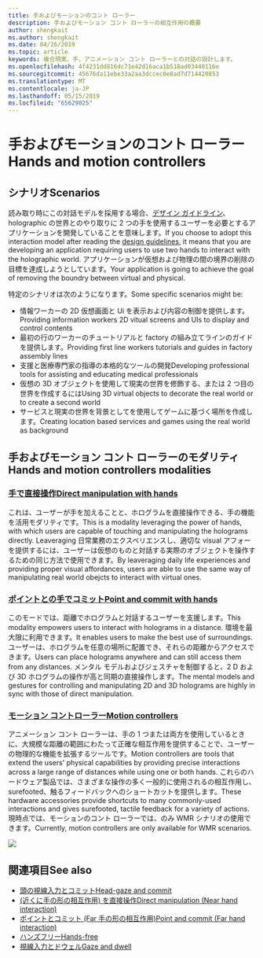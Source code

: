 ```yaml
---
title: 手およびモーションのコント ローラー
description: 手およびモーション コント ローラーの相互作用の概要
author: shengkait
ms.author: shengkait
ms.date: 04/26/2019
ms.topic: article
keywords: 複合現実、手、アニメーション コント ローラーとの対話の設計します。
ms.openlocfilehash: 4f4231dd816dc71e42d16aca1b518ad03440116e
ms.sourcegitcommit: 45676da11ebe33a2aa3dccec0e8ad7d714420853
ms.translationtype: MT
ms.contentlocale: ja-JP
ms.lasthandoff: 05/15/2019
ms.locfileid: "65629025"
---
```

# <a name="hands-and-motion-controllers"></a><span data-ttu-id="8b7b4-104">手およびモーションのコント ローラー</span><span class="sxs-lookup"><span data-stu-id="8b7b4-104">Hands and motion controllers</span></span>
## <a name="scenarios"></a><span data-ttu-id="8b7b4-105">シナリオ</span><span class="sxs-lookup"><span data-stu-id="8b7b4-105">Scenarios</span></span>
<span data-ttu-id="8b7b4-106">読み取り時にこの対話モデルを採用する場合、[デザイン ガイドライン](interaction-fundamentals.md)、holographic の世界とのやり取りに 2 つの手を使用するユーザーを必要とするアプリケーションを開発していることを意味します。</span><span class="sxs-lookup"><span data-stu-id="8b7b4-106">If you choose to adopt this interaction model after reading the [design guidelines](interaction-fundamentals.md), it means that you are developing an application requiring users to use two hands to interact with the holographic world.</span></span> <span data-ttu-id="8b7b4-107">アプリケーションが仮想および物理の間の境界の削除の目標を達成しようとしています。</span><span class="sxs-lookup"><span data-stu-id="8b7b4-107">Your application is going to achieve the goal of removing the boundry between virtual and physical.</span></span>

<span data-ttu-id="8b7b4-108">特定のシナリオは次のようになります。</span><span class="sxs-lookup"><span data-stu-id="8b7b4-108">Some specific scenarios might be:</span></span>
* <span data-ttu-id="8b7b4-109">情報ワーカーの 2D 仮想画面と Ui を表示および内容の制御を提供します。</span><span class="sxs-lookup"><span data-stu-id="8b7b4-109">Providing information workers 2D vitual screens and UIs to display and control contents</span></span>
* <span data-ttu-id="8b7b4-110">最初の行のワーカーのチュートリアルと factory の組み立てラインのガイドを提供します。</span><span class="sxs-lookup"><span data-stu-id="8b7b4-110">Providing first line workers tutorials and guides in factory assembly lines</span></span>
* <span data-ttu-id="8b7b4-111">支援と医療専門家の指導の本格的なツールの開発</span><span class="sxs-lookup"><span data-stu-id="8b7b4-111">Developing professional tools for assisting and educating medical professionals</span></span>  
* <span data-ttu-id="8b7b4-112">仮想の 3D オブジェクトを使用して現実の世界を修飾する、または 2 つ目の世界を作成するには</span><span class="sxs-lookup"><span data-stu-id="8b7b4-112">Using 3D virtual objects to decorate the real world or to create a second world</span></span> 
* <span data-ttu-id="8b7b4-113">サービスと現実の世界を背景としてを使用してゲームに基づく場所を作成します。</span><span class="sxs-lookup"><span data-stu-id="8b7b4-113">Creating location based services and games using the real world as background</span></span>

## <a name="hands-and-motion-controllers-modalities"></a><span data-ttu-id="8b7b4-114">手およびモーション コント ローラーのモダリティ</span><span class="sxs-lookup"><span data-stu-id="8b7b4-114">Hands and motion controllers modalities</span></span>
### <a name="direct-manipulation-with-handsdirect-manipulationmd"></a>[<span data-ttu-id="8b7b4-115">手で直接操作</span><span class="sxs-lookup"><span data-stu-id="8b7b4-115">Direct manipulation with hands</span></span>](direct-manipulation.md)
<span data-ttu-id="8b7b4-116">これは、ユーザーが手を加えることと、ホログラムを直接操作できる、手の機能を活用モダリティです。</span><span class="sxs-lookup"><span data-stu-id="8b7b4-116">This is a modality leveraging the power of hands, with which users are capable of touching and manipulating the holograms directly.</span></span> <span data-ttu-id="8b7b4-117">Leaveraging 日常業務のエクスペリエンスし、適切な visual アフォーを提供するには、ユーザーは仮想のものと対話する実際のオブジェクトを操作するための同じ方法で使用できます。</span><span class="sxs-lookup"><span data-stu-id="8b7b4-117">By leaveraging daily life experiences and providing proper visual affordances, users are able to use the same way of manipulating real world obejcts to interact with virtual ones.</span></span>   

### <a name="point-and-commit-with-handspoint-and-commitmd"></a>[<span data-ttu-id="8b7b4-118">ポイントとの手でコミット</span><span class="sxs-lookup"><span data-stu-id="8b7b4-118">Point and commit with hands</span></span>](point-and-commit.md)
<span data-ttu-id="8b7b4-119">このモードでは、距離でホログラムと対話するユーザーを支援します。</span><span class="sxs-lookup"><span data-stu-id="8b7b4-119">This modality empowers users to interact with holograms in a distance.</span></span> <span data-ttu-id="8b7b4-120">環境を最大限に利用できます。</span><span class="sxs-lookup"><span data-stu-id="8b7b4-120">It enables users to make the best use of surroundings.</span></span> <span data-ttu-id="8b7b4-121">ユーザーは、ホログラムを任意の場所に配置でき、それらの距離からアクセスできます。</span><span class="sxs-lookup"><span data-stu-id="8b7b4-121">Users can place holograms anywhere and can still access them from any distances.</span></span> <span data-ttu-id="8b7b4-122">メンタル モデルおよびジェスチャを制御すると、2 D および 3D ホログラムの操作が高と同期の直接操作します。</span><span class="sxs-lookup"><span data-stu-id="8b7b4-122">The mental models and gestures for controlling and manipulating 2D and 3D holograms are highly in sync with those of direct manipulation.</span></span>

### <a name="motion-controllersmotion-controllersmd"></a>[<span data-ttu-id="8b7b4-123">モーション コントローラー</span><span class="sxs-lookup"><span data-stu-id="8b7b4-123">Motion controllers</span></span>](motion-controllers.md)
<span data-ttu-id="8b7b4-124">アニメーション コント ローラーは、手の 1 つまたは両方を使用しているときに、大規模な距離の範囲にわたって正確な相互作用を提供することで、ユーザーの物理的な機能を拡張するツールです。</span><span class="sxs-lookup"><span data-stu-id="8b7b4-124">Motion controllers are tools that extend the users' physical capabilities by providing precise interactions across a large range of distances while using one or both hands.</span></span> <span data-ttu-id="8b7b4-125">これらのハードウェア製品では、さまざまな操作の多く一般的に使用されるの相互作用し、surefooted、触るフィードバックへのショートカットを提供します。</span><span class="sxs-lookup"><span data-stu-id="8b7b4-125">These hardware accessories provide shortcuts to many commonly-used interactions and gives surefooted, tactile feedback for a variety of actions.</span></span> <span data-ttu-id="8b7b4-126">現時点では、モーションのコント ローラーでは、のみ WMR シナリオの使用できます。</span><span class="sxs-lookup"><span data-stu-id="8b7b4-126">Currently, motion controllers are only available for WMR scenarios.</span></span> 

![](images/Hands-and-controllers-720px.jpg)<br>

## <a name="see-also"></a><span data-ttu-id="8b7b4-127">関連項目</span><span class="sxs-lookup"><span data-stu-id="8b7b4-127">See also</span></span>
* [<span data-ttu-id="8b7b4-128">頭の視線入力とコミット</span><span class="sxs-lookup"><span data-stu-id="8b7b4-128">Head-gaze and commit</span></span>](gaze-and-commit.md)
* [<span data-ttu-id="8b7b4-129">(近くに手の形の相互作用) を直接操作</span><span class="sxs-lookup"><span data-stu-id="8b7b4-129">Direct manipulation (Near hand interaction)</span></span>](direct-manipulation.md)
* [<span data-ttu-id="8b7b4-130">ポイントとコミット (Far 手の形の相互作用)</span><span class="sxs-lookup"><span data-stu-id="8b7b4-130">Point and commit (Far hand interaction)</span></span>](point-and-commit.md)
* [<span data-ttu-id="8b7b4-131">ハンズフリー</span><span class="sxs-lookup"><span data-stu-id="8b7b4-131">Hands-free</span></span>](hands-free.md)
* [<span data-ttu-id="8b7b4-132">視線入力とドウェル</span><span class="sxs-lookup"><span data-stu-id="8b7b4-132">Gaze and dwell</span></span>](gaze-targeting.md)
